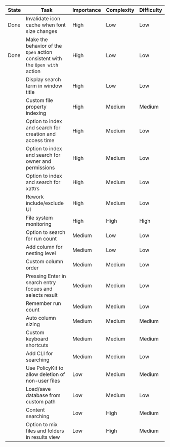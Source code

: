 | State | Task                                                                          | Importance | Complexity | Difficulty |
|-------|-------------------------------------------------------------------------------|------------|------------|------------|
| Done  | Invalidate icon cache when font size changes                                  | High       | Low        | Low        |
| Done  | Make the behavior of the `Open` action consistent with the `Open with` action | High       | Low        | Low        |
|       | Display search term in window title                                           | High       | Low        | Low        |
|       | Custom file property indexing                                                 | High       | Medium     | Medium     |
|       | Option to index and search for creation and access time                       | High       | Medium     | Low        |
|       | Option to index and search for owner and permissions                          | High       | Medium     | Low        |
|       | Option to index and search for xattrs                                         | High       | Medium     | Low        |
|       | Rework include/exclude UI                                                     | High       | Medium     | Low        |
|       | File system monitoring                                                        | High       | High       | High       |
|       | Option to search for run count                                                | Medium     | Low        | Low        |
|       | Add column for nesting level                                                  | Medium     | Low        | Low        |
|       | Custom column order                                                           | Medium     | Medium     | Low        |
|       | Pressing Enter in search entry focues and selects result                      | Medium     | Medium     | Low        |
|       | Remember run count                                                            | Medium     | Medium     | Low        |
|       | Auto column sizing                                                            | Medium     | Medium     | Medium     |
|       | Custom keyboard shortcuts                                                     | Medium     | Medium     | Medium     |
|       | Add CLI for searching                                                         | Medium     | Medium     | Low        |
|       | Use PolicyKit to allow deletion of non-user files                             | Low        | Medium     | Medium     |
|       | Load/save database from custom path                                           | Low        | Medium     | Low        |
|       | Content searching                                                             | Low        | High       | Medium     |
|       | Option to mix files and folders in results view                               | Low        | High       | Medium     |
